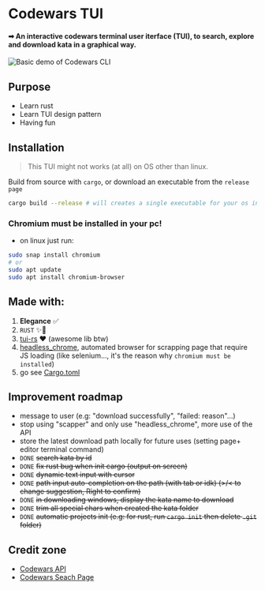 # Codewars TUI

#### ➡ An interactive codewars terminal user iterface (TUI), to search, explore and download kata in a graphical way.

<img src="./assets/CodewarsCLI_demo.gif" alt="Basic demo of Codewars CLI"/>

## Purpose

- Learn rust
- Learn TUI design pattern
- Having fun

## Installation

> This TUI might not works (at all) on OS other than linux.

Build from source with `cargo`, or download an executable from the `release page`

```bash
cargo build --release # will creates a single executable for your os in ./target/release
```

### Chromium must be installed in your pc!

- on linux just run:

```bash
sudo snap install chromium
# or
sudo apt update
sudo apt install chromium-browser
```

## Made with:

1. **Elegance** ✅
2. `RUST` ✨🦀
3. [tui-rs](https://github.com/fdehau/tui-rs) ♥ (awesome lib btw)
4. [headless_chrome](https://github.com/rust-headless-chrome/rust-headless-chrome), automated browser for scrapping page that require JS loading (like selenium..., it's the reason why `chromium must be installed`)
5. go see [Cargo.toml](/Cargo.toml)

## Improvement roadmap

- message to user (e.g: "download successfully", "failed: reason"...)
- stop using "scapper" and only use "headless_chrome", more use of the API
- store the latest download path locally for future uses (setting page+ editor terminal command)
- `DONE` <s>search kata by id</s>
- `DONE` <s>fix rust bug when init cargo (output on screen)</s>
- `DONE` <s>dynamic text input with cursor</s>
- `DONE` <s>path input auto-completion on the path (with tab or idk) (>/< to change suggestion, Right to confirm)</s>
- `DONE` <s>in downloading windows, display the kata name to download</s>
- `DONE` <s>trim all special chars when created the kata folder</s>
- `DONE` <s>automatic projects init (e.g: for rust, run `cargo init` then delete `.git` folder)</s>

## Credit zone

- [Codewars API](https://dev.codewars.com/#users-api)
- [Codewars Seach Page](https://www.codewars.com/kata/search)
